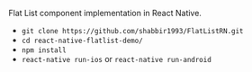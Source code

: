 Flat List component implementation in React Native.

- `git clone https://github.com/shabbir1993/FlatListRN.git`
- `cd react-native-flatlist-demo/`
- `npm install`
- `react-native run-ios` or `react-native run-android`
